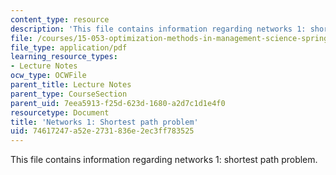 ```yaml
---
content_type: resource
description: 'This file contains information regarding networks 1: shortest path problem.'
file: /courses/15-053-optimization-methods-in-management-science-spring-2013/74617247a52e2731836e2ec3ff783525_MIT15_053S13_lec15.pdf
file_type: application/pdf
learning_resource_types:
- Lecture Notes
ocw_type: OCWFile
parent_title: Lecture Notes
parent_type: CourseSection
parent_uid: 7eea5913-f25d-623d-1680-a2d7c1d1e4f0
resourcetype: Document
title: 'Networks 1: Shortest path problem'
uid: 74617247-a52e-2731-836e-2ec3ff783525
---
```

This file contains information regarding networks 1: shortest path problem.